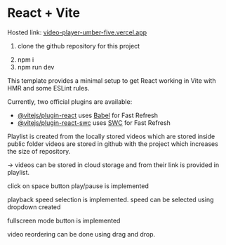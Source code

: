 # React + Vite

Hosted link:
[video-player-umber-five.vercel.app](https://video-player-umber-five.vercel.app/)

<!-- Locally running application steps -->

1. clone the github repository for this project
<!-- install required dependencies -->
2. npm i
3. npm run dev

This template provides a minimal setup to get React working in Vite with HMR and some ESLint rules.

Currently, two official plugins are available:

- [@vitejs/plugin-react](https://github.com/vitejs/vite-plugin-react/blob/main/packages/plugin-react/README.md) uses [Babel](https://babeljs.io/) for Fast Refresh
- [@vitejs/plugin-react-swc](https://github.com/vitejs/vite-plugin-react-swc) uses [SWC](https://swc.rs/) for Fast Refresh


<!-- Playlist of videos -->

Playlist is created from the locally stored videos which are stored inside public folder
videos are stored in github with the project which increases the size of repository.

-> videos can be stored in cloud storage and from their link is provided in playlist.

<!--  -->


click on space button play/pause is implemented

playback speed selection is implemented. speed can be selected using dropdown created

fullscreen mode button is implemented

video reordering can be done using drag and drop.

